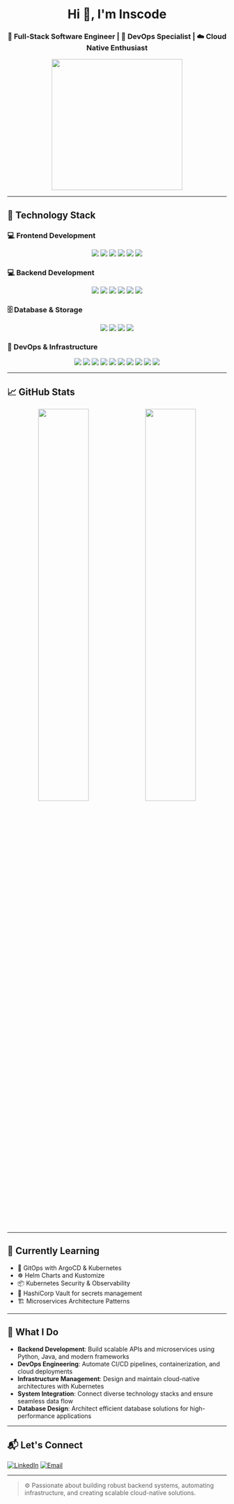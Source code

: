 <h1 align="center">Hi 👋, I'm Inscode</h1>
<h3 align="center">🚀 Full-Stack Software Engineer | 🔐 DevOps Specialist | ☁️ Cloud Native Enthusiast</h3>
<p align="center">
 <img src="https://media.giphy.com/media/WUlplcMpOCEmTGBtBW/giphy.gif" width="300"/>
</p>

---

## 🧰 Technology Stack

### 💻 Frontend Development
<p align="center">
 <img src="https://img.shields.io/badge/-React-61DAFB?style=flat-square&logo=react&logoColor=black"/>
 <img src="https://img.shields.io/badge/-JavaScript-F7DF1E?style=flat-square&logo=javascript&logoColor=black"/>
 <img src="https://img.shields.io/badge/-TypeScript-3178C6?style=flat-square&logo=typescript&logoColor=white"/>
 <img src="https://img.shields.io/badge/-HTML5-E34F26?style=flat-square&logo=html5&logoColor=white"/>
 <img src="https://img.shields.io/badge/-CSS3-1572B6?style=flat-square&logo=css3&logoColor=white"/>
 <img src="https://img.shields.io/badge/-Vite-646CFF?style=flat-square&logo=vite&logoColor=white"/>
</p>

### 💻 Backend Development
<p align="center">
 <img src="https://img.shields.io/badge/-Python-3776AB?style=flat-square&logo=python&logoColor=white"/>
 <img src="https://img.shields.io/badge/-Java-007396?style=flat-square&logo=java&logoColor=white"/>
 <img src="https://img.shields.io/badge/-Flask-000000?style=flat-square&logo=flask&logoColor=white"/>
 <img src="https://img.shields.io/badge/-Spring%20Boot-6DB33F?style=flat-square&logo=spring&logoColor=white"/>
 <img src="https://img.shields.io/badge/-Node.js-339933?style=flat-square&logo=node.js&logoColor=white"/>
 <img src="https://img.shields.io/badge/-RESTful%20APIs-FF6B6B?style=flat-square&logo=api&logoColor=white"/>
</p>

### 🗄️ Database & Storage
<p align="center">
 <img src="https://img.shields.io/badge/-MySQL-4479A1?style=flat-square&logo=mysql&logoColor=white"/>
 <img src="https://img.shields.io/badge/-PostgreSQL-336791?style=flat-square&logo=postgresql&logoColor=white"/>
 <img src="https://img.shields.io/badge/-MongoDB-47A248?style=flat-square&logo=mongodb&logoColor=white"/>
 <img src="https://img.shields.io/badge/-Redis-DC382D?style=flat-square&logo=redis&logoColor=white"/>
</p>

### 🔧 DevOps & Infrastructure
<p align="center">
 <img src="https://img.shields.io/badge/-Docker-2496ED?style=flat-square&logo=docker&logoColor=white"/>
 <img src="https://img.shields.io/badge/-Kubernetes-326CE5?style=flat-square&logo=kubernetes&logoColor=white"/>
 <img src="https://img.shields.io/badge/-GitHub%20Actions-2088FF?style=flat-square&logo=github-actions&logoColor=white"/>
 <img src="https://img.shields.io/badge/-Jenkins-D24939?style=flat-square&logo=jenkins&logoColor=white"/>
 <img src="https://img.shields.io/badge/-ArgoCD-EF7B4D?style=flat-square&logo=argo&logoColor=white"/>
 <img src="https://img.shields.io/badge/-Ansible-EE0000?style=flat-square&logo=ansible&logoColor=white"/>
 <img src="https://img.shields.io/badge/-Terraform-7B42BC?style=flat-square&logo=terraform&logoColor=white"/>
 <img src="https://img.shields.io/badge/-AWS-232F3E?style=flat-square&logo=amazon-aws"/>
 <img src="https://img.shields.io/badge/-Linux-FCC624?style=flat-square&logo=linux&logoColor=black"/>
 <img src="https://img.shields.io/badge/-Nginx-009639?style=flat-square&logo=nginx&logoColor=white"/>
</p>

---

## 📈 GitHub Stats
<p align="center">
 <img width="48%" src="https://github-readme-stats.vercel.app/api?username=Inscode&show_icons=true&theme=tokyonight&hide_border=true" />
 <img width="48%" src="https://github-readme-streak-stats.herokuapp.com/?user=Inscode&theme=tokyonight&hide_border=true" />
</p>

---

## 🧪 Currently Learning
- 🔧 GitOps with ArgoCD & Kubernetes
- ☸️ Helm Charts and Kustomize
- 📦 Kubernetes Security & Observability
- 🔐 HashiCorp Vault for secrets management
- 🏗️ Microservices Architecture Patterns

---

## 💼 What I Do
- **Backend Development**: Build scalable APIs and microservices using Python, Java, and modern frameworks
- **DevOps Engineering**: Automate CI/CD pipelines, containerization, and cloud deployments
- **Infrastructure Management**: Design and maintain cloud-native architectures with Kubernetes
- **System Integration**: Connect diverse technology stacks and ensure seamless data flow
- **Database Design**: Architect efficient database solutions for high-performance applications

---

## 📬 Let's Connect
[![LinkedIn](https://img.shields.io/badge/-LinkedIn-0A66C2?style=flat-square&logo=linkedin&logoColor=white)](https://www.linkedin.com/in/insaf-ahmedh/)
[![Email](https://img.shields.io/badge/-Email-D14836?style=flat-square&logo=gmail&logoColor=white)](mailto:inshafahmedh@gmail.com)

---

> ⚙️ Passionate about building robust backend systems, automating infrastructure, and creating scalable cloud-native solutions.
